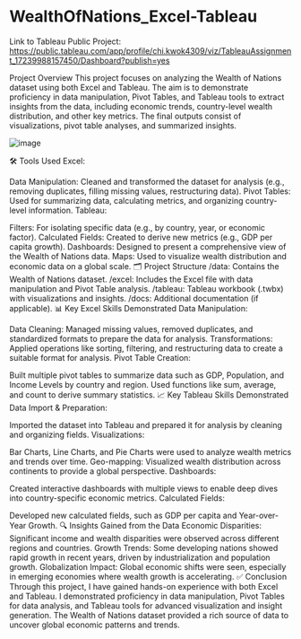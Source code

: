 # WealthOfNations_Excel-Tableau

Link to Tableau Public Project: https://public.tableau.com/app/profile/chi.kwok4309/viz/TableauAssignment_17239988157450/Dashboard?publish=yes



Project Overview
This project focuses on analyzing the Wealth of Nations dataset using both Excel and Tableau. The aim is to demonstrate proficiency in data manipulation, Pivot Tables, and Tableau tools to extract insights from the data, including economic trends, country-level wealth distribution, and other key metrics. The final outputs consist of visualizations, pivot table analyses, and summarized insights.

![image](https://github.com/user-attachments/assets/b8da9d09-84e1-49d3-a696-63ba0ca76a67)

🛠️ Tools Used
Excel:

Data Manipulation: Cleaned and transformed the dataset for analysis (e.g., removing duplicates, filling missing values, restructuring data).
Pivot Tables: Used for summarizing data, calculating metrics, and organizing country-level information.
Tableau:

Filters: For isolating specific data (e.g., by country, year, or economic factor).
Calculated Fields: Created to derive new metrics (e.g., GDP per capita growth).
Dashboards: Designed to present a comprehensive view of the Wealth of Nations data.
Maps: Used to visualize wealth distribution and economic data on a global scale.
🗂️ Project Structure
/data: Contains the Wealth of Nations dataset.
/excel: Includes the Excel file with data manipulation and Pivot Table analysis.
/tableau: Tableau workbook (.twbx) with visualizations and insights.
/docs: Additional documentation (if applicable).
📊 Key Excel Skills Demonstrated
Data Manipulation:

Data Cleaning: Managed missing values, removed duplicates, and standardized formats to prepare the data for analysis.
Transformations: Applied operations like sorting, filtering, and restructuring data to create a suitable format for analysis.
Pivot Table Creation:

Built multiple pivot tables to summarize data such as GDP, Population, and Income Levels by country and region.
Used functions like sum, average, and count to derive summary statistics.
📈 Key Tableau Skills Demonstrated
Data Import & Preparation:

Imported the dataset into Tableau and prepared it for analysis by cleaning and organizing fields.
Visualizations:

Bar Charts, Line Charts, and Pie Charts were used to analyze wealth metrics and trends over time.
Geo-mapping: Visualized wealth distribution across continents to provide a global perspective.
Dashboards:

Created interactive dashboards with multiple views to enable deep dives into country-specific economic metrics.
Calculated Fields:

Developed new calculated fields, such as GDP per capita and Year-over-Year Growth.
🔍 Insights Gained from the Data
Economic Disparities: Significant income and wealth disparities were observed across different regions and countries.
Growth Trends: Some developing nations showed rapid growth in recent years, driven by industrialization and population growth.
Globalization Impact: Global economic shifts were seen, especially in emerging economies where wealth growth is accelerating.
✅ Conclusion
Through this project, I have gained hands-on experience with both Excel and Tableau. I demonstrated proficiency in data manipulation, Pivot Tables for data analysis, and Tableau tools for advanced visualization and insight generation. The Wealth of Nations dataset provided a rich source of data to uncover global economic patterns and trends.
